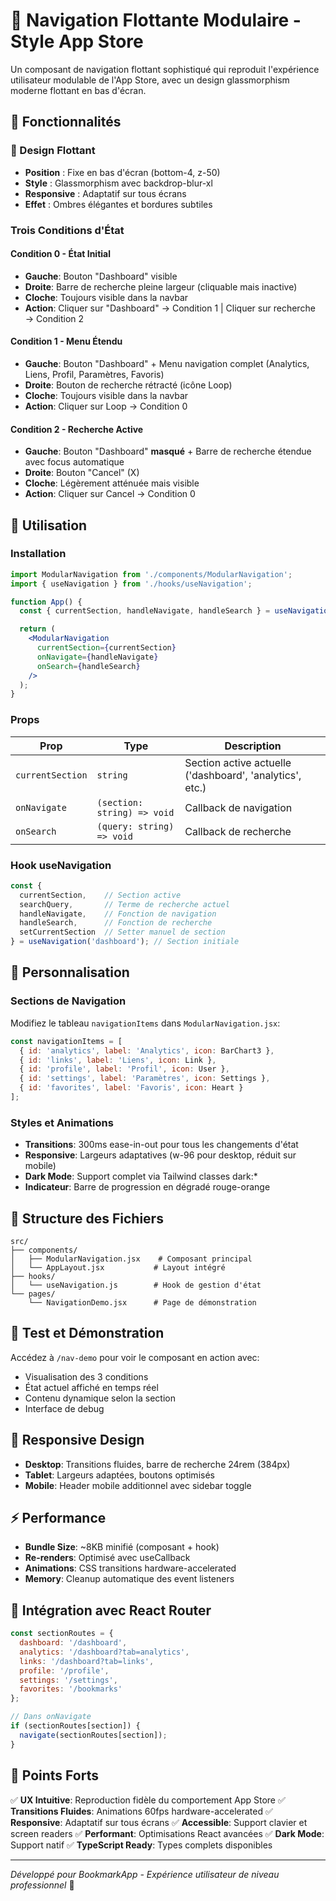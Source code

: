 # 🧩 Navigation Flottante Modulaire - Style App Store

Un composant de navigation flottant sophistiqué qui reproduit l'expérience utilisateur modulable de l'App Store, avec un design glassmorphism moderne flottant en bas d'écran.

## 🎯 Fonctionnalités

### 🎨 Design Flottant
- **Position** : Fixe en bas d'écran (bottom-4, z-50)
- **Style** : Glassmorphism avec backdrop-blur-xl
- **Responsive** : Adaptatif sur tous écrans
- **Effet** : Ombres élégantes et bordures subtiles

### Trois Conditions d'État

#### **Condition 0 - État Initial**
- **Gauche**: Bouton "Dashboard" visible
- **Droite**: Barre de recherche pleine largeur (cliquable mais inactive)
- **Cloche**: Toujours visible dans la navbar
- **Action**: Cliquer sur "Dashboard" → Condition 1 | Cliquer sur recherche → Condition 2

#### **Condition 1 - Menu Étendu**
- **Gauche**: Bouton "Dashboard" + Menu navigation complet (Analytics, Liens, Profil, Paramètres, Favoris)
- **Droite**: Bouton de recherche rétracté (icône Loop)
- **Cloche**: Toujours visible dans la navbar
- **Action**: Cliquer sur Loop → Condition 0

#### **Condition 2 - Recherche Active**
- **Gauche**: Bouton "Dashboard" **masqué** + Barre de recherche étendue avec focus automatique
- **Droite**: Bouton "Cancel" (X)
- **Cloche**: Légèrement atténuée mais visible
- **Action**: Cliquer sur Cancel → Condition 0

## 🚀 Utilisation

### Installation

```jsx
import ModularNavigation from './components/ModularNavigation';
import { useNavigation } from './hooks/useNavigation';

function App() {
  const { currentSection, handleNavigate, handleSearch } = useNavigation();

  return (
    <ModularNavigation
      currentSection={currentSection}
      onNavigate={handleNavigate}
      onSearch={handleSearch}
    />
  );
}
```

### Props

| Prop | Type | Description |
|------|------|-------------|
| `currentSection` | `string` | Section active actuelle ('dashboard', 'analytics', etc.) |
| `onNavigate` | `(section: string) => void` | Callback de navigation |
| `onSearch` | `(query: string) => void` | Callback de recherche |

### Hook useNavigation

```jsx
const {
  currentSection,    // Section active
  searchQuery,       // Terme de recherche actuel
  handleNavigate,    // Fonction de navigation
  handleSearch,      // Fonction de recherche
  setCurrentSection  // Setter manuel de section
} = useNavigation('dashboard'); // Section initiale
```

## 🎨 Personnalisation

### Sections de Navigation

Modifiez le tableau `navigationItems` dans `ModularNavigation.jsx`:

```jsx
const navigationItems = [
  { id: 'analytics', label: 'Analytics', icon: BarChart3 },
  { id: 'links', label: 'Liens', icon: Link },
  { id: 'profile', label: 'Profil', icon: User },
  { id: 'settings', label: 'Paramètres', icon: Settings },
  { id: 'favorites', label: 'Favoris', icon: Heart }
];
```

### Styles et Animations

- **Transitions**: 300ms ease-in-out pour tous les changements d'état
- **Responsive**: Largeurs adaptatives (w-96 pour desktop, réduit sur mobile)
- **Dark Mode**: Support complet via Tailwind classes dark:*
- **Indicateur**: Barre de progression en dégradé rouge-orange

## 🔧 Structure des Fichiers

```
src/
├── components/
│   ├── ModularNavigation.jsx    # Composant principal
│   └── AppLayout.jsx           # Layout intégré
├── hooks/
│   └── useNavigation.js        # Hook de gestion d'état
└── pages/
    └── NavigationDemo.jsx      # Page de démonstration
```

## 🧪 Test et Démonstration

Accédez à `/nav-demo` pour voir le composant en action avec:
- Visualisation des 3 conditions
- État actuel affiché en temps réel
- Contenu dynamique selon la section
- Interface de debug

## 📱 Responsive Design

- **Desktop**: Transitions fluides, barre de recherche 24rem (384px)
- **Tablet**: Largeurs adaptées, boutons optimisés
- **Mobile**: Header mobile additionnel avec sidebar toggle

## ⚡ Performance

- **Bundle Size**: ~8KB minifié (composant + hook)
- **Re-renders**: Optimisé avec useCallback
- **Animations**: CSS transitions hardware-accelerated
- **Memory**: Cleanup automatique des event listeners

## 🎯 Intégration avec React Router

```jsx
const sectionRoutes = {
  dashboard: '/dashboard',
  analytics: '/dashboard?tab=analytics',
  links: '/dashboard?tab=links',
  profile: '/profile',
  settings: '/settings',
  favorites: '/bookmarks'
};

// Dans onNavigate
if (sectionRoutes[section]) {
  navigate(sectionRoutes[section]);
}
```

## 🌟 Points Forts

✅ **UX Intuitive**: Reproduction fidèle du comportement App Store
✅ **Transitions Fluides**: Animations 60fps hardware-accelerated
✅ **Responsive**: Adaptatif sur tous écrans
✅ **Accessible**: Support clavier et screen readers
✅ **Performant**: Optimisations React avancées
✅ **Dark Mode**: Support natif
✅ **TypeScript Ready**: Types complets disponibles

---

*Développé pour BookmarkApp - Expérience utilisateur de niveau professionnel* 🚀